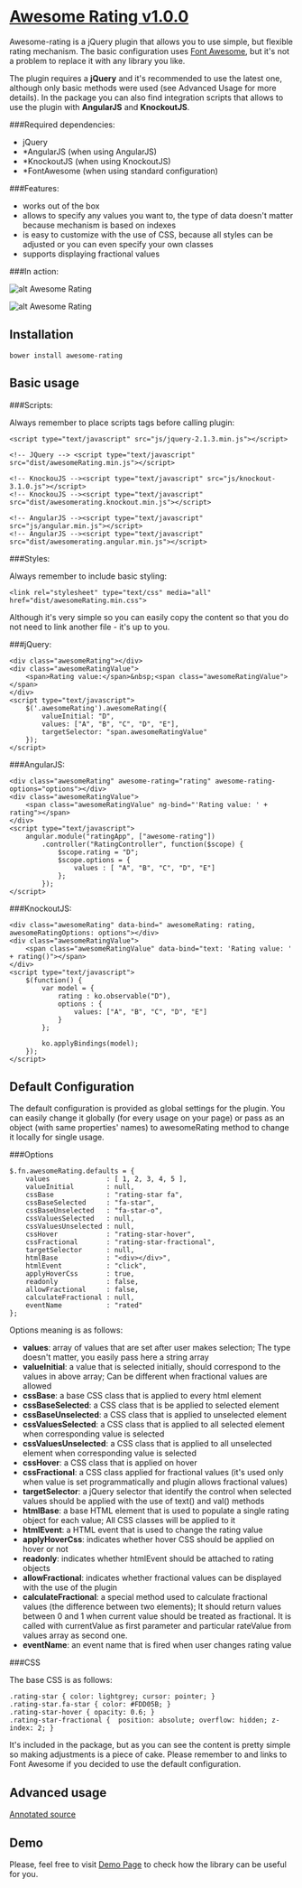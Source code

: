 [Awesome Rating v1.0.0](http://bandraszyk.github.io/awesome-rating/)
==============

Awesome-rating is a jQuery plugin that allows you to use simple, but flexible rating mechanism. The basic configuration uses [Font Awesome](https://github.com/FortAwesome/Font-Awesome), but it's not a problem to replace it with any library you like.

The plugin requires a **jQuery**  and it's recommended to use the latest one, although only basic methods were used (see Advanced Usage for more details). In the package you can also find integration scripts that allows to use the plugin with **AngularJS** and **KnockoutJS**.

###Required dependencies:

- jQuery
- *AngularJS (when using AngularJS)
- *KnockoutJS (when using KnockoutJS)
- *FontAwesome (when using standard configuration)

###Features:

- works out of the box
- allows to specify any values you want to, the type of data doesn't matter because mechanism is based on indexes
- is easy to customize with the use of CSS, because all styles can be adjusted or you can even specify your own classes
- supports displaying fractional values

###In action:


![alt Awesome Rating](http://bandraszyk.github.io/awesome-rating/rating_1.png)

![alt Awesome Rating](http://bandraszyk.github.io/awesome-rating/rating_2.png)

Installation
--------------

    bower install awesome-rating

Basic usage
--------------

###Scripts:

Always remember to place scripts tags before calling plugin:

    <script type="text/javascript" src="js/jquery-2.1.3.min.js"></script>

	<!-- JQuery --> <script type="text/javascript" src="dist/awesomeRating.min.js"></script>

	<!-- KnockouJS --><script type="text/javascript" src="js/knockout-3.1.0.js"></script>
	<!-- KnockouJS --><script type="text/javascript" src="dist/awesomerating.knockout.min.js"></script>

	<!-- AngularJS --><script type="text/javascript" src="js/angular.min.js"></script>
	<!-- AngularJS --><script type="text/javascript" src="dist/awesomerating.angular.min.js"></script>

###Styles:

Always remember to include basic styling:

    <link rel="stylesheet" type="text/css" media="all" href="dist/awesomeRating.min.css">

Although it's very simple so you can easily copy the content so that you do not need to link another file - it's up to you.

###jQuery:

    <div class="awesomeRating"></div>
    <div class="awesomeRatingValue">
        <span>Rating value:</span>&nbsp;<span class="awesomeRatingValue"></span>
    </div>
    <script type="text/javascript">
        $('.awesomeRating').awesomeRating({
            valueInitial: "D",
            values: ["A", "B", "C", "D", "E"],
            targetSelector: "span.awesomeRatingValue"
        });
    </script>

###AngularJS:

    <div class="awesomeRating" awesome-rating="rating" awesome-rating-options="options"></div>
	<div class="awesomeRatingValue">
		<span class="awesomeRatingValue" ng-bind="'Rating value: ' + rating"></span>
	</div>
	<script type="text/javascript">
		angular.module("ratingApp", ["awesome-rating"])
			.controller("RatingController", function($scope) {
				$scope.rating = "D";
				$scope.options = {
					values : [ "A", "B", "C", "D", "E"]
				};
			});
	</script>

###KnockoutJS:

    <div class="awesomeRating" data-bind=" awesomeRating: rating, awesomeRatingOptions: options"></div>
	<div class="awesomeRatingValue">
		<span class="awesomeRatingValue" data-bind="text: 'Rating value: ' + rating()"></span>
	</div>
	<script type="text/javascript">
		$(function() {
			var model = {
				rating : ko.observable("D"),
				options : {
					values: ["A", "B", "C", "D", "E"]
				}
			};

			ko.applyBindings(model);
		});
	</script>

Default Configuration
--------------

The default configuration is provided as global settings for the plugin. You can easily change it globally (for every usage on your page) or pass as an object (with same properties' names) to awesomeRating method to change it locally for single usage.

###Options

    $.fn.awesomeRating.defaults = {
        values              : [ 1, 2, 3, 4, 5 ],
        valueInitial        : null,
        cssBase             : "rating-star fa",
        cssBaseSelected     : "fa-star",
        cssBaseUnselected   : "fa-star-o",
        cssValuesSelected   : null,
        cssValuesUnselected : null,
        cssHover            : "rating-star-hover",
        cssFractional       : "rating-star-fractional",
        targetSelector      : null,
        htmlBase            : "<div></div>",
        htmlEvent           : "click",
        applyHoverCss       : true,
        readonly            : false,
        allowFractional     : false,
        calculateFractional : null,
        eventName           : "rated"
    };

Options meaning is as follows:

- **values**: array of values that are set after user makes selection; The type doesn't matter, you easily pass here a string array
- **valueInitial**: a value that is selected initially, should correspond to the values in above array; Can be different when fractional values are allowed
- **cssBase**: a base CSS class that is applied to every html element
- **cssBaseSelected**: a CSS class that is be applied to selected element
- **cssBaseUnselected**: a CSS class that is applied to unselected element
- **cssValuesSelected**: a CSS class that is applied to all selected element when corresponding value is selected
- **cssValuesUnselected**: a CSS class that is applied to all unselected element when corresponding value is selected
- **cssHover**: a CSS class that is applied on hover
- **cssFractional**: a CSS class applied for fractional values (it's used only when value is set programmatically and plugin allows fractional values)
- **targetSelector**: a jQuery selector that identify the control when selected values should be applied with the use of text() and val() methods
- **htmlBase**: a base HTML element that is used to populate a single rating object for each value; All CSS classes will be applied to it
- **htmlEvent**: a HTML event that is used to change the rating value
- **applyHoverCss**: indicates whether hover CSS should be applied on hover or not
- **readonly**: indicates whether htmlEvent should be attached to rating objects
- **allowFractional**: indicates whether fractional values can be displayed with the use of the plugin
- **calculateFractional**: a special method used to calculate fractional values (the difference between two elements); It should return values between 0 and 1 when current value should be treated as fractional. It is called with currentValue as first parameter and particular rateValue from values array as second one.
- **eventName**: an event name that is fired when user changes rating value

###CSS

The base CSS is as follows:

    .rating-star { color: lightgrey; cursor: pointer; }
    .rating-star.fa-star { color: #FDD05B; }
    .rating-star-hover { opacity: 0.6; }
    .rating-star-fractional {  position: absolute; overflow: hidden; z-index: 2; }

It's included in the package, but as you can see the content is pretty simple so making adjustments is a piece of cake. Please remember to and links to Font Awesome if you decided to use the default configuration.

Advanced usage
--------------

[Annotated source](http://bandraszyk.github.io/awesome-rating/docs/awesomeRating.html)

Demo
--------------

Please, feel free to visit [Demo Page](http://bandraszyk.github.io/awesome-rating/) to check how the library can be useful for you.
